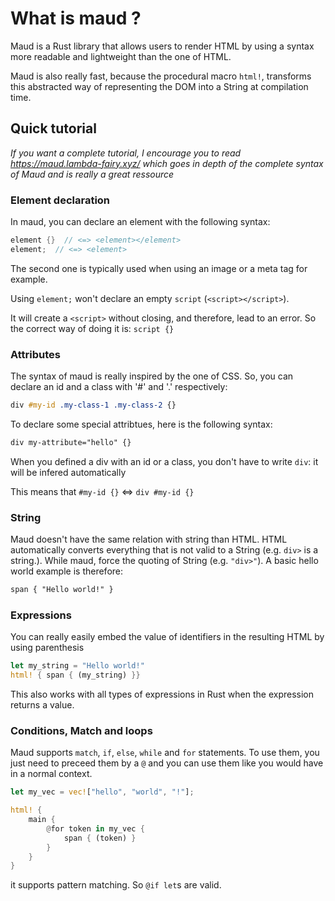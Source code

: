# What is maud ?
Maud is a Rust library that allows users to render HTML by using a syntax more readable and lightweight than the one of HTML.

Maud is also really fast, because the procedural macro `html!`, transforms this abstracted way of representing the DOM into a String at compilation time.

## Quick tutorial

_If you want a complete tutorial, I encourage you to read <https://maud.lambda-fairy.xyz/> which goes in depth of the complete syntax of Maud and is really a great ressource_

### Element declaration

In maud, you can declare an element with the following syntax:

```rs
element {}  // <=> <element></element>
element;  // <=> <element>
```

The second one is typically used when using an image or a meta tag for example.

<div class="note">

Using `element;` won't declare an empty `script` (`<script></script>`).

It will create a `<script>` without closing, and therefore, lead to an error. So the correct way of doing it is: `script {}`

</div>

### Attributes

The syntax of maud is really inspired by the one of CSS. So, you can declare an id and a class with '#' and '.' respectively:

```css
div #my-id .my-class-1 .my-class-2 {}
```

To declare some special attribtues, here is the following syntax:

```css
div my-attribute="hello" {}
```

<div class="note">

When you defined a div with an id or a class, you don't have to write `div`: it will be infered automatically

This means that `#my-id {}` <=> `div #my-id {}`

</div>

### String

Maud doesn't have the same relation with string than HTML. HTML automatically converts everything that is not valid to a String (e.g. `div>` is a string.). While maud, force the quoting of String (e.g. `"div>"`). A basic hello world example is therefore:

```css
span { "Hello world!" }
```

### Expressions

You can really easily embed the value of identifiers in the resulting HTML by using parenthesis

```rs
let my_string = "Hello world!"
html! { span { (my_string) }}
```

This also works with all types of expressions in Rust when the expression returns a value.

### Conditions, Match and loops

Maud supports `match`, `if`, `else`, `while` and `for` statements. To use them, you just need to preceed them by a `@` and you can use them like you would have in a normal context.

```rs
let my_vec = vec!["hello", "world", "!"];

html! {
    main {
        @for token in my_vec {
            span { (token) }
        }
    }
}
```

<div class="note">

it supports pattern matching. So `@if let`s are valid.

</div>
